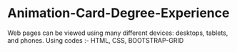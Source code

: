 # Animation-Card-Degree-Experience
Web pages can be viewed using many different devices: desktops, tablets, and phones. Using codes :- HTML, CSS, BOOTSTRAP-GRID 
